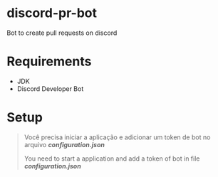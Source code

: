 # discord-pr-bot
Bot to create pull requests on discord

# Requirements
- JDK
- Discord Developer Bot

# Setup

> Você precisa iniciar a aplicação e adicionar um token de bot no arquivo ***configuration.json***
>
> You need to start a application and add a token of bot in file ***configuration.json***

